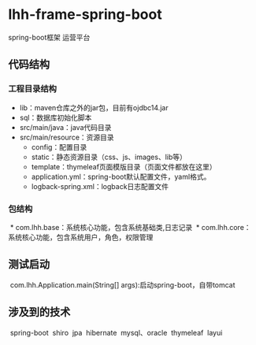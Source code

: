 # lhh-frame-spring-boot
spring-boot框架
运营平台

## 代码结构

### 工程目录结构
 * lib：maven仓库之外的jar包，目前有ojdbc14.jar
 * sql：数据库初始化脚本
 * src/main/java：java代码目录
 * src/main/resource：资源目录
    * config：配置目录  
    * static：静态资源目录（css、js、images、lib等）
    * template：thymeleaf页面模版目录（页面文件都放在这里）
    * application.yml：spring-boot默认配置文件，yaml格式。
    * logback-spring.xml：logback日志配置文件
 
 ### 包结构
  * com.lhh.base：系统核心功能，包含系统基础类,日志记录
  * com.lhh.core：系统核心功能，包含系统用户，角色，权限管理
 
 ## 测试启动
  com.lhh.Application.main(String[] args):启动spring-boot，自带tomcat
 
 ## 涉及到的技术
  spring-boot
  shiro
  jpa
  hibernate
  mysql、oracle
  thymeleaf
  layui
